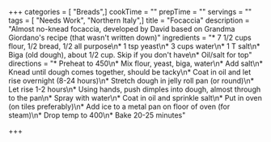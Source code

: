 +++
categories = [ "Breads",]
cookTime = ""
prepTime = ""
servings = ""
tags = [ "Needs Work", "Northern Italy",]
title = "Focaccia"
description = "Almost no-knead focaccia, developed by David based on Grandma Giordano's recipe (that wasn't written down)"
ingredients = "* 7 1/2 cups flour, 1/2 bread, 1/2 all purpose\n* 1 tsp yeast\n* 3 cups water\n* 1 T salt\n* Biga (old dough), about 1/2 cup. Skip if you don't have\n* Oil/salt for top"
directions = "* Preheat to 450\n* Mix flour, yeast, biga, water\n* Add salt\n* Knead until dough comes together, should be tacky\n* Coat in oil and let rise overnight (8-24 hours)\n* Stretch dough in jelly roll pan (or round)\n* Let rise 1-2 hours\n* Using hands, push dimples into dough, almost through to the pan\n* Spray with water\n* Coat in oil and sprinkle salt\n* Put in oven (on tiles preferably)\n* Add ice to a metal pan on floor of oven (for steam)\n* Drop temp to 400\n* Bake 20-25 minutes"

+++